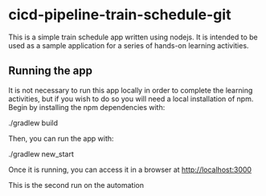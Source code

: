 # cicd-pipeline-train-schedule-git

This is a simple train schedule app written using nodejs. It is intended to be used as a sample application for a series of hands-on learning activities.

## Running the app

It is not necessary to run this app locally in order to complete the learning activities, but if you wish to do so you will need a local installation of npm. Begin by installing the npm dependencies with:

   ./gradlew build

Then, you can run the app with:

   ./gradlew new_start

Once it is running, you can access it in a browser at [http://localhost:3000](http://localhost:3000)

This is the second run on the automation
